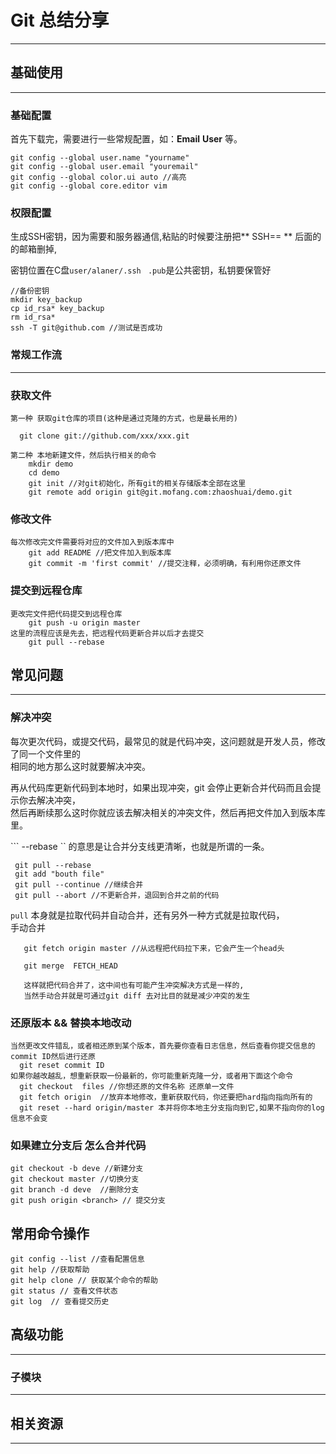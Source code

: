 Git 总结分享
=========
------
## 基础使用
---
### 基础配置

首先下载完，需要进行一些常规配置，如：**Email** **User** 等。

    git config --global user.name "yourname" 
    git config --global user.email "youremail"
    git config --global color.ui auto //高亮
    git config --global core.editor vim

### 权限配置  

生成SSH密钥，因为需要和服务器通信,粘贴的时候要注册把** SSH== ** 后面的的邮箱删掉,

密钥位置在C盘```user/alaner/.ssh ``` ```.pub```是公共密钥，私钥要保管好

    //备份密钥
    mkdir key_backup
    cp id_rsa* key_backup
    rm id_rsa*
    ssh -T git@github.com //测试是否成功

### 常规工作流  
---

### 获取文件
    第一种 获取git仓库的项目(这种是通过克隆的方式，也是最长用的)  
    
      git clone git://github.com/xxx/xxx.git  
      
    第二种 本地新建文件，然后执行相关的命令  
        mkdir demo
        cd demo
        git init //对git初始化，所有git的相关存储版本全部在这里
        git remote add origin git@git.mofang.com:zhaoshuai/demo.git
### 修改文件
    每次修改完文件需要将对应的文件加入到版本库中
        git add README //把文件加入到版本库
        git commit -m 'first commit' //提交注释，必须明确，有利用你还原文件   
        
### 提交到远程仓库
    更改完文件把代码提交到远程仓库
        git push -u origin master
    这里的流程应该是先去，把远程代码更新合并以后才去提交
        git pull --rebase  
        
## 常见问题
---
### 解决冲突
   每次更次代码，或提交代码，最常见的就是代码冲突，这问题就是开发人员，修改了同一个文件里的  
   相同的地方那么这时就要解决冲突。
  
   再从代码库更新代码到本地时，如果出现冲突，git 会停止更新合并代码而且会提示你去解决冲突，  
   然后再断续那么这时你就应该去解决相关的冲突文件，然后再把文件加入到版本库里。
   
   ``` --rebase `` 的意思是让合并分支线更清晰，也就是所谓的一条。
   
     git pull --rebase  
     git add "bouth file"
     git pull --continue //继续合并
     git pull --abort //不更新合并，退回到合并之前的代码
   
   ```pull``` 本身就是拉取代码并自动合并，还有另外一种方式就是拉取代码，  
   手动合并  
   
       git fetch origin master //从远程把代码拉下来，它会产生一个head头
     
       git merge  FETCH_HEAD  
       
       这样就把代码合并了，这中间也有可能产生冲突解决方式是一样的,
       当然手动合并就是可通过git diff 去对比目的就是减少冲突的发生
     
### 还原版本 && 替换本地改动
    当然更改文件错乱，或者相还原到某个版本，首先要你查看日志信息，然后查看你提交信息的commit ID然后进行还原
      git reset commit ID  
    如果你越改越乱，想重新获取一份最新的，你可能重新克隆一分，或者用下面这个命令
      git checkout  files //你想还原的文件名称 还原单一文件
      git fetch origin  //放弃本地修改，重新获取代码，你还要把hard指向指向所有的
      git reset --hard origin/master 本并将你本地主分支指向到它,如果不指向你的log信息不会变
      
  
### 如果建立分支后  怎么合并代码
    git checkout -b deve //新建分支
    git checkout master //切换分支
    git branch -d deve  //删除分支
    git push origin <branch> // 提交分支
    
## 常用命令操作

    git config --list //查看配置信息
    git help //获取帮助 
    git help clone // 获取某个命令的帮助
    git status // 查看文件状态
    git log  // 查看提交历史
    
    
## 高级功能
---
### 子模块
---

## 相关资源
---
